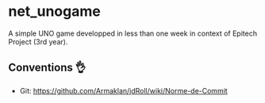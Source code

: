 # net_unogame

A simple UNO game developped in less than one week in context of Epitech Project (3rd year).

## Conventions 👌

- Git: https://github.com/Armaklan/jdRoll/wiki/Norme-de-Commit
